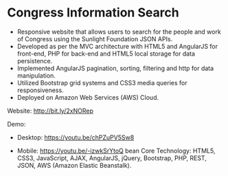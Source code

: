 # Congress Information Search
- Responsive website that allows users to search for the people and work of Congress using the Sunlight Foundation JSON APIs.
- Developed as per the MVC architecture with HTML5 and AngularJS for front-end, PHP for back-end and HTML5 local storage for data persistence.
- Implemented AngularJS pagination, sorting, filtering and http for data manipulation.
- Utilized Bootstrap grid systems and CSS3 media queries for responsiveness.
- Deployed on Amazon Web Services (AWS) Cloud.

Website: http://bit.ly/2xNORep

Demo:
- Desktop: https://youtu.be/chPZuPV5Sw8

- Mobile: https://youtu.be/-izwkSrYtoQ 
bean
Core Technology: HTML5, CSS3, JavaScript, AJAX, AngularJS, jQuery, Bootstrap, PHP, REST, JSON, AWS (Amazon Elastic Beanstalk).

